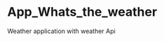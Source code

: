 # App_Whats_the_weather
Weather application with weather  Api   


































  
















